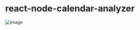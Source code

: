 # react-node-calendar-analyzer
![image](https://user-images.githubusercontent.com/22249039/140974407-7cf5d5e7-570a-407e-b96d-06960ced282e.png)
